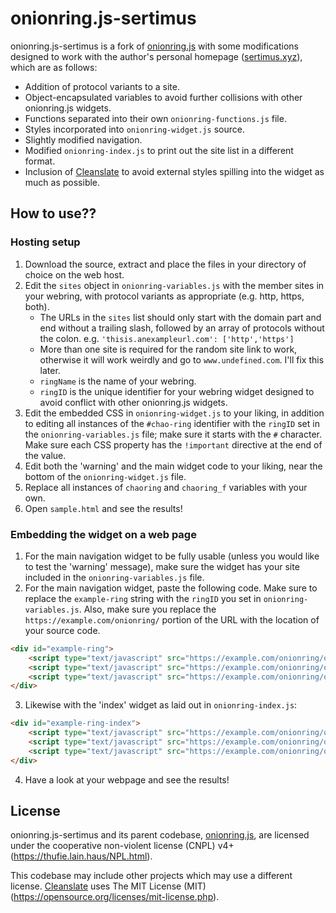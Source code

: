 # onionring.js-sertimus

onionring.js-sertimus is a fork of [onionring.js](https://garlic.garden/onionring/) with some modifications designed to work with the author's personal homepage ([sertimus.xyz](https://sertimus.xyz/)), which are as follows:

* Addition of protocol variants to a site.
* Object-encapsulated variables to avoid further collisions with other onionring.js widgets.
* Functions separated into their own `onionring-functions.js` file.
* Styles incorporated into `onionring-widget.js` source.
* Slightly modified navigation.
* Modified `onionring-index.js` to print out the site list in a different format.
* Inclusion of [Cleanslate](http://cleanslatecss.com/) to avoid external styles spilling into the widget as much as possible.

## How to use??

### Hosting setup
1) Download the source, extract and place the files in your directory of choice on the web host. 
2) Edit the `sites` object in `onionring-variables.js` with the member sites in your webring, with protocol variants as appropriate (e.g. http, https, both).
    * The URLs in the `sites` list should only start with the domain part and end without a trailing slash, followed by an array of protocols without the colon. e.g. `'thisis.anexampleurl.com': ['http','https']`
    * More than one site is required for the random site link to work, otherwise it will work weirdly and go to `www.undefined.com`. I'll fix this later. 
    * `ringName` is the name of your webring.
    * `ringID` is the unique identifier for your webring widget designed to avoid conflict with other onionring.js widgets.
3) Edit the embedded CSS in `onionring-widget.js` to your liking, in addition to editing all instances of the `#chao-ring` identifier with the `ringID` set in the `onionring-variables.js` file; make sure it starts with the `#` character. Make sure each CSS property has the `!important` directive at the end of the value.
4) Edit both the 'warning' and the main widget code to your liking, near the bottom of the `onionring-widget.js` file.
5) Replace all instances of `chaoring` and `chaoring_f` variables with your own.
6) Open `sample.html` and see the results!

### Embedding the widget on a web page

1) For the main navigation widget to be fully usable (unless you would like to test the 'warning' message), make sure the widget has your site included in the `onionring-variables.js` file.
2) For the main navigation widget, paste the following code. Make sure to replace the `example-ring` string with the `ringID` you set in `onionring-variables.js`. Also, make sure you replace the `https://example.com/onionring/` portion of the URL with the location of your source code.

```html
<div id="example-ring">
    <script type="text/javascript" src="https://example.com/onionring/onionring-functions.js"></script>
    <script type="text/javascript" src="https://example.com/onionring/onionring-variables.js"></script>
    <script type="text/javascript" src="https://example.com/onionring/onionring-widget.js"></script>
</div>
```
3) Likewise with the 'index' widget as laid out in `onionring-index.js`:

```html
<div id="example-ring-index">
    <script type="text/javascript" src="https://example.com/onionring/onionring-functions.js"></script>
    <script type="text/javascript" src="https://example.com/onionring/onionring-variables.js"></script>
    <script type="text/javascript" src="https://example.com/onionring/onionring-index.js"></script>
</div>
```

4) Have a look at your webpage and see the results!

## License

onionring.js-sertimus and its parent codebase, [onionring.js](https://garlic.garden/onionring/), are licensed under the cooperative non-violent license (CNPL) v4+ (https://thufie.lain.haus/NPL.html).

This codebase may include other projects which may use a different license. [Cleanslate](http://cleanslatecss.com/) uses The MIT License (MIT) (https://opensource.org/licenses/mit-license.php).